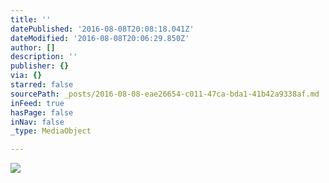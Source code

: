 ```yaml
---
title: ''
datePublished: '2016-08-08T20:08:18.041Z'
dateModified: '2016-08-08T20:06:29.850Z'
author: []
description: ''
publisher: {}
via: {}
starred: false
sourcePath: _posts/2016-08-08-eae26654-c011-47ca-bda1-41b42a9338af.md
inFeed: true
hasPage: false
inNav: false
_type: MediaObject

---
```

![](https://the-grid-user-content.s3-us-west-2.amazonaws.com/178f3156-7d2c-444b-9b4e-62101183d5c3.jpg)